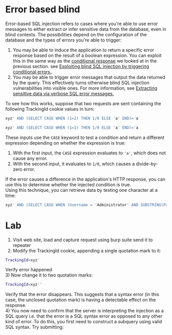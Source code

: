 # Error based blind

Error-based SQL injection refers to cases where you're able to use error messages to either extract or infer sensitive data
from the database, even in blind contexts.
The possibilities depend on the configuration of the database and the types of errors you're able to trigger:

1) You may be able to induce the application to return a specific error response based on the result of a boolean expression.
You can exploit this in the same way as the [conditional response](https://portswigger.net/web-security/sql-injection/blind#exploiting-blind-sql-injection-by-triggering-conditional-responses) we looked at in the previous section.
see [Exploiting blind SQL injection by triggering conditional errors.](https://portswigger.net/web-security/sql-injection/blind#exploiting-blind-sql-injection-by-triggering-conditional-errors).<br>
2) You may be able to trigger error messages that output the data returned by the query.
This effectively turns otherwise blind SQL injection vulnerabilities into visible ones.
For more information, see [Extracting sensitive data via verbose SQL error messages.](https://portswigger.net/web-security/sql-injection/blind#extracting-sensitive-data-via-verbose-sql-error-messages)


To see how this works, suppose that two requests are sent containing the following TrackingId cookie values in turn:
```bash
xyz' AND (SELECT CASE WHEN (1=2) THEN 1/0 ELSE 'a' END)='a
```
```bash
xyz' AND (SELECT CASE WHEN (1=1) THEN 1/0 ELSE 'a' END)='a
```
These inputs use the `CASE` keyword to test a condition and return a different expression depending on whether the expression is true:<br>
1) With the first input, the `CASE` expression evaluates to `'a'`, which does not cause any error.
2) With the second input, it evaluates to `1/0`, which causes a divide-by-zero error.

If the error causes a difference in the application's HTTP response, you can use this to determine whether the injected condition is true.
<br>
Using this technique, you can retrieve data by testing one character at a time:
```bash
xyz' AND (SELECT CASE WHEN (Username = 'Administrator' AND SUBSTRING(Password, 1, 1) > 'm') THEN 1/0 ELSE 'a' END FROM Users)='a
```

# Lab

1) Visit web site, load and capture request using burp suite send it to repeater
2) Modify the TrackingId cookie, appending a single quotation mark to it:
```bash
TrackingId=xyz'
```
Verify error happened<br>
3) Now change it to two quotation marks:
```bash
TrackingId=xyz''
```
Verify that the error disappears. This suggests that a syntax error (in this case, the unclosed quotation mark) is having a detectable effect on the response.<br>
4) You now need to confirm that the server is interpreting the injection as a SQL query i.e. that the error is a SQL syntax error as opposed to any other kind of error. To do this, you first need to construct a subquery using valid SQL syntax. Try submitting:
